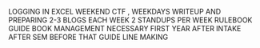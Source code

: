 

LOGGING IN EXCEL
WEEKEND CTF , WEEKDAYS WRITEUP AND PREPARING
2-3 BLOGS EACH WEEK
2 STANDUPS PER WEEK
RULEBOOK GUIDE BOOK
MANAGEMENT NECESSARY
FIRST YEAR AFTER INTAKE AFTER SEM
BEFORE THAT GUIDE LINE MAKING
